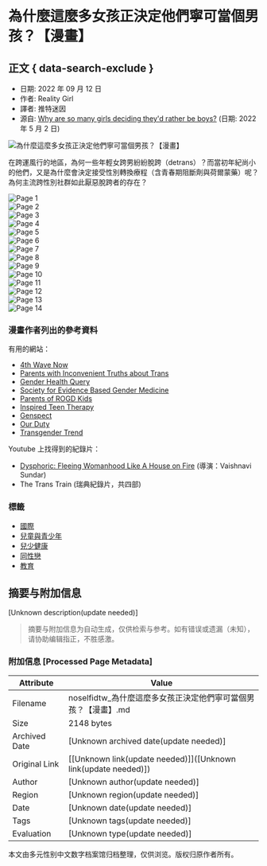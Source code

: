 # 為什麼這麼多女孩正決定他們寧可當個男孩？【漫畫】

## 正文 { data-search-exclude }


- 日期: 2022 年 09 月 12 日
- 作者: Reality Girl
- 譯者: 推特迷因
- 源自: [Why are so many girls deciding they'd rather be boys?](https://twitter.com/RealityGirlZine/status/1520871749847597056) (日期: 2022 年 5 月 2 日)

![為什麼這麼多女孩正決定他們寧可當個男孩？【漫畫】](/post/reality-girl/Cover.jpg)

在跨運風行的地區，為何一些年輕女跨男紛紛脫跨（detrans）？而當初年紀尚小的他們，又是為什麼會決定接受性別轉換療程（含青春期阻斷劑與荷爾蒙藥）呢？為何主流跨性別社群如此厭惡脫跨者的存在？

![Page 1](Page_1.jpg)  
![Page 2](Page_2.jpg)  
![Page 3](Page_3.jpg)  
![Page 4](Page_4.jpg)  
![Page 5](Page_5.jpg)  
![Page 6](Page_6.jpg)  
![Page 7](Page_7.jpg)  
![Page 8](Page_8.jpg)  
![Page 9](Page_9.jpg)  
![Page 10](Page_10.jpg)  
![Page 11](Page_11.jpg)  
![Page 12](Page_12.jpg)  
![Page 13](Page_13.jpg)  
![Page 14](Page_14.jpg)  

### 漫畫作者列出的參考資料

有用的網站：

- [4th Wave Now](https://www.4thwavenow.com)
- [Parents with Inconvenient Truths about Trans](https://pitt.substack.com)
- [Gender Health Query](https://www.genderhq.org)
- [Society for Evidence Based Gender Medicine](https://segm.org)
- [Parents of ROGD Kids](https://parentsofrogdkids.com)
- [Inspired Teen Therapy](https://inspiredteentherapy.com)
- [Genspect](https://genspect.org)
- [Our Duty](https://ourduty.group)
- [Transgender Trend](https://transgendertrend.com)

Youtube 上找得到的紀錄片：

- [Dysphoric: Fleeing Womanhood Like A House on Fire](https://www.youtube.com/watch?v=w8taOdnXD6o) (導演：Vaishnavi Sundar)
- The Trans Train (瑞典紀錄片，共四部)

### 標籤

- [國際](/regions/%e5%9c%8b%e9%9a%9b/)
- [兒童與青少年](/tags/%e5%85%92%e7%ab%a5%e8%88%87%e9%9d%92%e5%b0%91%e5%b9%b4/)
- [兒少健康](/tags/%e5%85%92%e5%b0%91%e5%81%a5%e5%ba%b7/)
- [同性戀](/tags/%e5%90%8c%e6%80%a7%e6%88%80/)
- [教育](/tags/%e6%95%99%e8%82%b2/)
<!-- tcd_original_link https://noselfidtw.cc/post/reality-girl/ -->


## 摘要与附加信息

<!-- tcd_abstract -->
[Unknown description(update needed)]
<!-- tcd_abstract_end -->

> 摘要与附加信息为自动生成，仅供检索与参考。如有错误或遗漏（未知），请协助编辑指正，不胜感激。

### 附加信息 [Processed Page Metadata]

| Attribute       | Value                                  |
|-----------------|----------------------------------------|
| Filename        | noselfidtw_為什麼這麼多女孩正決定他們寧可當個男孩？【漫畫】.md                             |
| Size            | 2148 bytes                           |
| Archived Date   | [Unknown archived date(update needed)]                             |
| Original Link   | [[Unknown link(update needed)]]([Unknown link(update needed)])                       |
| Author          | [Unknown author(update needed)]                               |
| Region          | [Unknown region(update needed)]                               |
| Date            | [Unknown date(update needed)]                                 |
| Tags            | [Unknown tags(update needed)]                                 |
| Evaluation            | [Unknown type(update needed)]                                 |
<!-- tcd_table_end -->

本文由多元性别中文数字档案馆归档整理，仅供浏览。版权归原作者所有。
